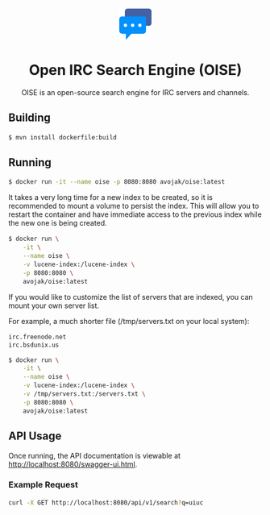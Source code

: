 <p align="center">
  <img src="src/main/resources/static/chat.svg" height="64" width="64" alt="Icon" />
</p>
<h1 align="center">Open IRC Search Engine (OISE)</h1>

<p align="center">OISE is an open-source search engine for IRC servers and channels.</p>

## Building

```bash
$ mvn install dockerfile:build
```

## Running

```bash
$ docker run -it --name oise -p 8080:8080 avojak/oise:latest
```

It takes a very long time for a new index to be created, so it is recommended to mount a volume to persist the index.
This will allow you to restart the container and have immediate access to the previous index while the new one is being
created.

```bash
$ docker run \
    -it \
    --name oise \
    -v lucene-index:/lucene-index \
    -p 8080:8080 \
    avojak/oise:latest
```

If you would like to customize the list of servers that are indexed, you can mount your own server list.

For example, a much shorter file (/tmp/servers.txt on your local system):
```
irc.freenode.net
irc.bsdunix.us
```

```bash
$ docker run \
    -it \
    --name oise \
    -v lucene-index:/lucene-index \
    -v /tmp/servers.txt:/servers.txt \
    -p 8080:8080 \
    avojak/oise:latest
```

## API Usage

Once running, the API documentation is viewable at [http://localhost:8080/swagger-ui.html](http://localhost:8080/swagger-ui.html).

### Example Request

```bash
curl -X GET http://localhost:8080/api/v1/search?q=uiuc
```
